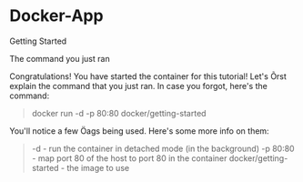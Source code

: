 # Docker-App

Getting Started

The command you just ran

Congratulations! You have started the container for this tutorial! Let's Õrst explain the
command that you just ran. In case you forgot, here's the command:

> docker run -d -p 80:80 docker/getting-started

You'll notice a few Öags being used. Here's some more info on them:

> -d - run the container in detached mode (in the background)
> -p 80:80 - map port 80 of the host to port 80 in the container
> docker/getting-started - the image to use











